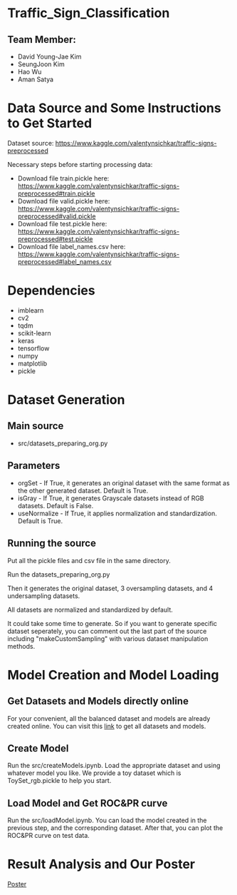 # Traffic_Sign_Classification

## Team Member:
* David Young-Jae Kim
* SeungJoon Kim
* Hao Wu
* Aman Satya

# Data Source and Some Instructions to Get Started

Dataset source: https://www.kaggle.com/valentynsichkar/traffic-signs-preprocessed

Necessary steps before starting processing data:

* Download file train.pickle here: https://www.kaggle.com/valentynsichkar/traffic-signs-preprocessed#train.pickle
* Download file valid.pickle here: https://www.kaggle.com/valentynsichkar/traffic-signs-preprocessed#valid.pickle
* Download file test.pickle here: https://www.kaggle.com/valentynsichkar/traffic-signs-preprocessed#test.pickle
* Download file label_names.csv here: https://www.kaggle.com/valentynsichkar/traffic-signs-preprocessed#label_names.csv

# Dependencies
* imblearn
* cv2
* tqdm
* scikit-learn
* keras
* tensorflow
* numpy
* matplotlib
* pickle

# Dataset Generation

## Main source
* src/datasets_preparing_org.py

## Parameters
* orgSet - If True, it generates an original dataset with the same format as the other generated dataset. Default is True.
* isGray - If True, it generates Grayscale datasets instead of RGB datasets. Default is False.
* useNormalize - If True, it applies normalization and standardization. Default is True.

## Running the source
Put all the pickle files and csv file in the same directory.

Run the datasets_preparing_org.py

Then it generates the original dataset, 3 oversampling datasets, and 4 undersampling datasets.

All datasets are normalized and standardized by default.

It could take some time to generate. So if you want to generate specific dataset seperately, you can comment out the last part of the source including "makeCustomSampling" with various dataset manipulation methods.

# Model Creation and Model Loading

## Get Datasets and Models directly online
For your convenient, all the balanced dataset and models are already created online. You can visit this [link](https://drive.google.com/drive/u/1/folders/1Qjp5h6Ir3IWQXK9jsujPb8MAXGakxYPL) to get all datasets and models.

## Create Model
Run the src/createModels.ipynb. Load the appropriate dataset and using whatever model you like. We provide a toy dataset which is ToySet_rgb.pickle to help you start.

## Load Model and Get ROC&PR curve
Run the src/loadModel.ipynb. You can load the model created in the previous step, and the corresponding dataset. After that, you can plot the ROC&PR curve on test data.

# Result Analysis and Our Poster
[Poster](Poster.pdf)
